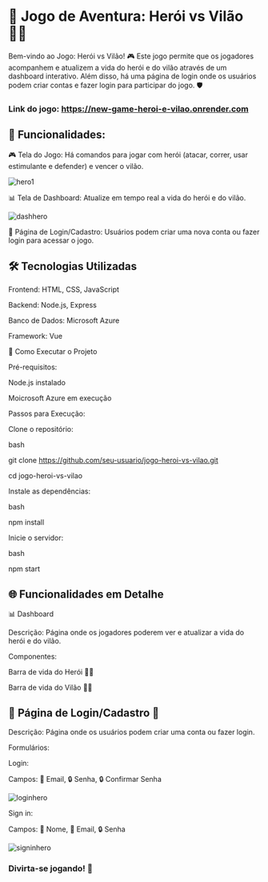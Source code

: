 
# 🏹 Jogo de Aventura: Herói vs Vilão 🦹‍♂️
Bem-vindo ao Jogo: Herói vs Vilão! 
🎮 Este jogo permite que os jogadores acompanhem e atualizem a vida do herói e do vilão através de um dashboard interativo. Além disso, há uma página de login onde os usuários podem criar contas e fazer login para participar do jogo. 🛡️

### Link do jogo: https://new-game-heroi-e-vilao.onrender.com

## 🌟 Funcionalidades:

🎮 Tela do Jogo: Há comandos para jogar com herói (atacar, correr, usar estimulante e defender) e vencer o vilão.

![hero1](https://github.com/Leonardo-Cassio/New-game-heroi-e-vilao/assets/143566209/afcdf093-a814-4697-aecb-c9865c6b9e30)

📊 Tela de Dashboard: Atualize em tempo real a vida do herói e do vilão.

![dashhero](https://github.com/Leonardo-Cassio/New-game-heroi-e-vilao/assets/143566209/1d9c7fea-0742-4a10-b6d8-032623bb4dc7)

🔑 Página de Login/Cadastro: Usuários podem criar uma nova conta ou fazer login para acessar o jogo.

## 🛠️ Tecnologias Utilizadas
Frontend: HTML, CSS, JavaScript

Backend: Node.js, Express

Banco de Dados: Microsoft Azure

Framework: Vue

🚀 Como Executar o Projeto

Pré-requisitos:

Node.js instalado

Moicrosoft Azure em execução

Passos para Execução:

Clone o repositório:

bash

git clone https://github.com/seu-usuario/jogo-heroi-vs-vilao.git

cd jogo-heroi-vs-vilao

Instale as dependências:

bash

npm install

Inicie o servidor:

bash

npm start

## 🌐 Funcionalidades em Detalhe
📊 Dashboard

Descrição: Página onde os jogadores poderem ver e atualizar a vida do herói e do vilão.

Componentes:

Barra de vida do Herói 🦸‍♂️

Barra de vida do Vilão 🦹‍♂️

## 🔑 Página de Login/Cadastro 📂
Descrição: Página onde os usuários podem criar uma conta ou fazer login.

Formulários:

Login:

Campos: 📧 Email, 🔒 Senha, 🔒 Confirmar Senha

![loginhero](https://github.com/Leonardo-Cassio/New-game-heroi-e-vilao/assets/143566209/c25ee077-2703-491e-80fd-323a02d5b399)

Sign in:

Campos: 🧑 Nome, 📧 Email, 🔒 Senha

![signinhero](https://github.com/Leonardo-Cassio/New-game-heroi-e-vilao/assets/143566209/8bcffd59-c81f-417b-84a4-61d5b7a87e0c)

### Divirta-se jogando! 🎉
